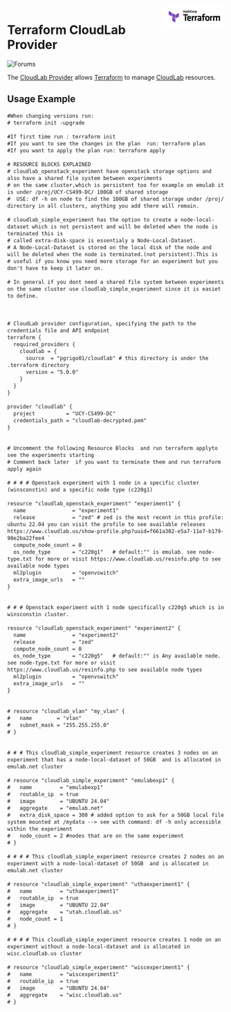 <!-- markdownlint-disable first-line-h1 no-inline-html -->
<a href="https://terraform.io">
  <picture>
    <source media="(prefers-color-scheme: dark)" srcset=".github/terraform_logo_dark.svg">
    <source media="(prefers-color-scheme: light)" srcset=".github/terraform_logo_light.svg">
    <img src=".github/terraform_logo_light.svg" alt="Terraform logo" title="Terraform" align="right" height="50">
  </picture>
</a>

# Terraform CloudLab Provider
[discuss-badge]: https://img.shields.io/badge/discuss-terraform--cloudlab-623CE4.svg?style=flat
![Forums][discuss-badge]

The [CloudLab Provider](https://registry.terraform.io/providers/hashicorp/aws/latest/docs) allows [Terraform](https://terraform.io) to manage [CloudLab](https://www.cloudlab.us/) resources.

## Usage Example
```
#When changing versions run:
# terraform init -upgrade 

#If first time run : terraform init 
#If you want to see the changes in the plan  run: terraform plan 
#If you want to apply the plan run: terraform apply 

# RESOURCE BLOCKS EXPLAINED
# cloudlab_openstack_experiment have openstack storage options and also have a shared file system between experiments 
# on the same cluster,which is persistent too for example on emulab it is under /proj/UCY-CS499-DC/ 100GB of shared storage
#  USE: df -h on node to find the 100GB of shared storage under /proj/ directory in all clusters, anything you add there will remain.

# cloudlab_simple_experiment has the option to create a node-local-dataset which is not persistent and will be deleted when the node is terminated this is
# called extra-disk-space is essentialy a Node-Local-Dataset.
# A Node-Local-Dataset is stored on the local disk of the node and will be deleted when the node is terminated.(not persistent).This is
# useful if you know you need more storage for an experiment but you don't have to keep it later on.

# In general if you dont need a shared file system between experiments on the same cluster use cloudlab_simple_experiment since it is easiet to define.



# CloudLab provider configuration, specifying the path to the credentials file and API endpoint
terraform {
  required_providers {
    cloudlab = {
      source  = "pgrigo01/cloudlab" # this directory is under the .terraform directory
      version = "5.0.0" 
    }
  }
}

provider "cloudlab" {
  project          = "UCY-CS499-DC"
  credentials_path = "cloudlab-decrypted.pem"
}


# Uncomment the following Resource Blocks  and run terraform applyto see the experiments starting
# Comment back later  if you want to terminate them and run terraform apply again

# # # # Openstack experiment with 1 node in a specific cluster (winsconstin) and a specific node type (c220g1)

resource "cloudlab_openstack_experiment" "experiment1" {
  name               = "experiment1"
  release            = "zed" # zed is the most recent in this profile: ubuntu 22.04 you can visit the profile to see available releases https://www.cloudlab.us/show-profile.php?uuid=f661a302-e5a7-11e7-b179-90e2ba22fee4 `
  compute_node_count = 0
  os_node_type       = "c220g1"   # default:"" is emulab. see node-type.txt for more or visit https://www.cloudlab.us/resinfo.php to see available node types 
  ml2plugin          = "openvswitch"
  extra_image_urls   = ""
}


# # # Openstack experiment with 1 node specifically c220g5 which is in winsconstin cluster.

resource "cloudlab_openstack_experiment" "experiment2" {
  name               = "experiment2"
  release            = "zed" 
  compute_node_count = 0
  os_node_type       = "c220g5"   # default:"" is Any available node. see node-type.txt for more or visit https://www.cloudlab.us/resinfo.php to see available node types 
  ml2plugin          = "openvswitch"
  extra_image_urls   = ""
}


# resource "cloudlab_vlan" "my_vlan" {
#   name        = "vlan"
#   subnet_mask = "255.255.255.0"
# }


# # # This cloudlab_simple_experiment resource creates 3 nodes on an experiment that has a node-local-dataset of 50GB  and is allocated in emulab.net cluster

# resource "cloudlab_simple_experiment" "emulabexp1" {
#   name         = "emulabexp1"
#   routable_ip  = true
#   image        = "UBUNTU 24.04"
#   aggregate    = "emulab.net"
#   extra_disk_space = 300 # added option to ask for a 50GB local file system mounted at /mydata --> see with command: df -h only accessible within the experiment
#   node_count = 2 #nodes that are on the same experiment
# }

# # # # This cloudlab_simple_experiment resource creates 2 nodes on an experiment with a node-local-dataset of 50GB  and is allocated in emulab.net cluster

# resource "cloudlab_simple_experiment" "uthaexperiment1" {
#   name         = "uthaexperiment1"
#   routable_ip  = true
#   image        = "UBUNTU 22.04"
#   aggregate    = "utah.cloudlab.us"
#   node_count = 1
# }

# # # # This cloudlab_simple_experiment resource creates 1 node on an experiment without a node-local-dataset and is allocated in wisc.cloudlab.us cluster

# resource "cloudlab_simple_experiment" "wiscexperiment1" {
#   name         = "wiscexperiment1"
#   routable_ip  = true
#   image        = "UBUNTU 24.04"
#   aggregate    = "wisc.cloudlab.us"
# }

```
